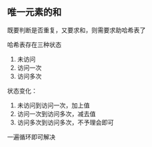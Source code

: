 ## 唯一元素的和

既要判断是否重复，又要求和，则需要求助哈希表了

哈希表存在三种状态
1. 未访问
2. 访问一次
3. 访问多次

状态变化：
1. 未访问到访问一次，加上值
2. 访问一次到访问多次，减去值
3. 访问多次到访问多次，不予理会即可

一遍循环即可解决